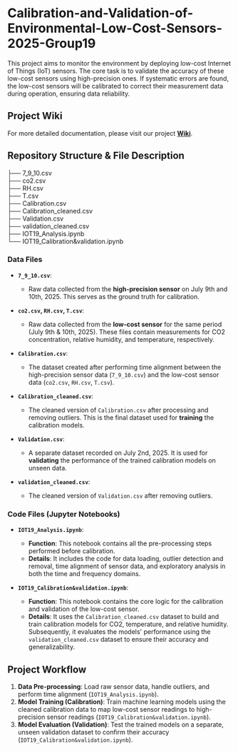 # Calibration-and-Validation-of-Environmental-Low-Cost-Sensors-2025-Group19
This project aims to monitor the environment by deploying low-cost Internet of Things (IoT) sensors. The core task is to validate the accuracy of these low-cost sensors using high-precision ones. If systematic errors are found, the low-cost sensors will be calibrated to correct their measurement data during operation, ensuring data reliability.
## Project Wiki

For more detailed documentation, please visit our project **[Wiki](https://collab.dvb.bayern/spaces/TUMgeosensorweb/pages/1732580189/Group-19+Calibration+and+Validation+of+Environmental+Low-Cost+Sensors)**.

## Repository Structure & File Description
├── 7_9_10.csv<br>
├── co2.csv<br>
├── RH.csv<br>
├── T.csv<br>
├── Calibration.csv<br>
├── Calibration_cleaned.csv<br>
├── Validation.csv<br>
├── validation_cleaned.csv<br>
├── IOT19_Analysis.ipynb<br>
└── IOT19_Calibration&validation.ipynb

### Data Files

-   **`7_9_10.csv`**:
    -   Raw data collected from the **high-precision sensor** on July 9th and 10th, 2025. This serves as the ground truth for calibration.

-   **`co2.csv`, `RH.csv`, `T.csv`**:
    -   Raw data collected from the **low-cost sensor** for the same period (July 9th & 10th, 2025). These files contain measurements for CO2 concentration, relative humidity, and temperature, respectively.

-   **`Calibration.csv`**:
    -   The dataset created after performing time alignment between the high-precision sensor data (`7_9_10.csv`) and the low-cost sensor data (`co2.csv`, `RH.csv`, `T.csv`).

-   **`Calibration_cleaned.csv`**:
    -   The cleaned version of `Calibration.csv` after processing and removing outliers. This is the final dataset used for **training** the calibration models.

-   **`Validation.csv`**:
    -   A separate dataset recorded on July 2nd, 2025. It is used for **validating** the performance of the trained calibration models on unseen data.

-   **`validation_cleaned.csv`**:
    -   The cleaned version of `Validation.csv` after removing outliers.

### Code Files (Jupyter Notebooks)

-   **`IOT19_Analysis.ipynb`**:
    -   **Function**: This notebook contains all the pre-processing steps performed before calibration.
    -   **Details**: It includes the code for data loading, outlier detection and removal, time alignment of sensor data, and exploratory analysis in both the time and frequency domains.

-   **`IOT19_Calibration&validation.ipynb`**:
    -   **Function**: This notebook contains the core logic for the calibration and validation of the low-cost sensor.
    -   **Details**: It uses the `Calibration_cleaned.csv` dataset to build and train calibration models for CO2, temperature, and relative humidity. Subsequently, it evaluates the models' performance using the `validation_cleaned.csv` dataset to ensure their accuracy and generalizability.
      
## Project Workflow

1.  **Data Pre-processing**: Load raw sensor data, handle outliers, and perform time alignment (`IOT19_Analysis.ipynb`).
2.  **Model Training (Calibration)**: Train machine learning models using the cleaned calibration data to map low-cost sensor readings to high-precision sensor readings (`IOT19_Calibration&validation.ipynb`).
3.  **Model Evaluation (Validation)**: Test the trained models on a separate, unseen validation dataset to confirm their accuracy (`IOT19_Calibration&validation.ipynb`).

